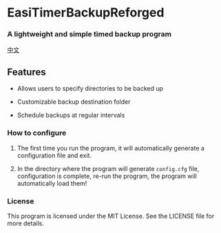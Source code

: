 # EasiTimerBackupReforged

### A lightweight and simple timed backup program

[中文](https://github.com/SleepingCui/EasyTimerBackupReforged/blob/master/README_zh_CN.md)

## Features

- Allows users to specify directories to be backed up

- Customizable backup destination folder

- Schedule backups at regular intervals

  

### How to configure

1. The first time you run the program, it will automatically generate a configuration file and exit.

2. In the directory where the program will generate `config.cfg` file, configuration is complete, re-run the program, the program will automatically load them!

   

### License

This program is licensed under the MIT License. See the LICENSE file for more details.
